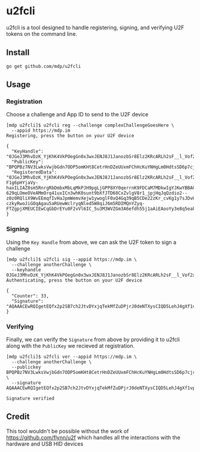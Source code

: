 # u2fcli

u2fcli is a tool designed to handle registering, signing, and verifying U2F tokens on the command line.

## Install

`go get github.com/mdp/u2fcli`

## Usage


### Registration

Choose a challenge and App ID to send to the U2F device

```
[mdp u2fcli]$ u2fcli reg --challenge complexChallengeGoesHere \
  --appid https://mdp.im
Registering, press the button on your U2F device

{
  "KeyHandle": "0JGeJ3MhvDzK_YjKhK4VkPOegGn0x3wxJENJ8J1JanozbSr8Elz2KRcARLh2sF__l_Vof2xiydPw6CEicpzs0A",
  "PublicKey": "BPQPBz7NV3LwksVwjbGdn7ODP5omKHt8CetrHnDZeUUxmFChHcKuYNHgLm0HdtsSD6p7cjrFZdb9mNOLg3huRcI",
  "RegisteredData": "0JGeJ3MhvDzK_YjKhK4VkPOegGn0x3wxJENJ8J1JanozbSr8Elz2KRcARLh2sF__l_Vof2xiydPw6CEicpzs0DCCAkQwggEuoAMCAQICBFVivqAwCwYJKoZIhvcNAQELMC4xLDAqBgNVBAMTI1l1YmljbyBVMkYgUm9vdCBDQSBTZXJpYWwgNDU3MjAwNjMxMCAXDTE0MDgwMTAwMDAwMFoYDzIwNTAwOTA0MDAwMDAwWjAqMSgwJgYDVQQDDB9ZdWJpY28gVTJGIEVFIFNlcmlhbCAxNDMyNTM0Njg4MFkwEwYHKoZIzj0CAQYIKoZIzj0DAQcDQgAESzMfdz2BRLmZXL5FhVF-F1g6pHYjaVy-haxILIAZ8sm5RnrgRbDmbxMbLqMkPJH9pgLjGPP8XY0qerrnK9FDCaM7MDkwIgYJKwYBBAGCxAoCBBUxLjMuNi4xLjQuMS40MTQ4Mi4xLjUwEwYLKwYBBAGC5RwCAQEEBAMCBSAwCwYJKoZIhvcNAQELA4IBAQCsFtmzbrazqbdtdZSzT1n09z7byf3rKTXra0Ucq_QdJdPnFhTXRyYEynKleOMj7bdgBGhfBefRub4F226UQPrFz8kypsr66FKZdy7bAnggIDzUFB0-629qLOmeOVeAMmOrq41uxICn3whK0sunt9bXfJTD68CxZvlgV8r1_jpjHqJqQzdio2--z0z0RQliX9WvEEmqfIvHaJpmWemvXejw1ywoglF0xQ4Gq39qB5CDe22zKr_cvKg1y7sJDvHw2Z4Iab_p5WdkxCMObAV3KbAQ3g7F-czkyRwoJiGOqAgau5aRUewWclryqNled5W8qiJ6m5RDIMQnYZyq-FTZgpjXMEUCIEwCqGbDrEYu0F2vVl6IC_5u3M3WVZGm3A6efdh55j1aAiEAooYy3e8q5eakgpXC8FPy0VdGphzV6sjbpuExuJdCqlk"
}
```

### Signing

Using the `Key Handle` from above, we can ask the U2F token to sign a challenge

```
[mdp u2fcli]$ u2fcli sig --appid https://mdp.im \
  --challenge anotherChallenge \
  --keyhandle 0JGeJ3MhvDzK_YjKhK4VkPOegGn0x3wxJENJ8J1JanozbSr8Elz2KRcARLh2sF__l_Vof2xiydPw6CEicpzs0A
Authenticating, press the button on your U2F device

{
  "Counter": 33,
  "Signature": "AQAAACEwRQIgetEQfx2p2SB7ch2JtvDYxjqTekMfZuDPjrJ0deNTXysCIQD5LehJ4gXf1vpJ37_XWefnSkRzwfwZ3Uffq7jWWTZYkw"
}
```

### Verifying

Finally, we can verify the `Signature` from above by providing it to u2fcli along with the `PublicKey` we recieved at registration.

```
[mdp u2fcli]$ u2fcli ver --appid https://mdp.im \
  --challenge anotherChallenge \
  --publickey BPQPBz7NV3LwksVwjbGdn7ODP5omKHt8CetrHnDZeUUxmFChHcKuYNHgLm0HdtsSD6p7cjrFZdb9mNOLg3huRcI \
  --signature AQAAACEwRQIgetEQfx2p2SB7ch2JtvDYxjqTekMfZuDPjrJ0deNTXysCIQD5LehJ4gXf1vpJ37_XWefnSkRzwfwZ3Uffq7jWWTZYkw

Signature verified
```


## Credit

This tool wouldn't be possible without the work of https://github.com/flynn/u2f which
handles all the interactions with the hardware and USB HID devices

